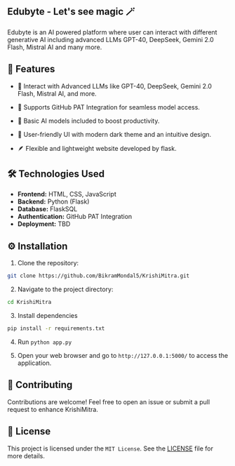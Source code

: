 ## Edubyte - Let's see magic 🪄

Edubyte is an AI powered platform where user can interact with different generative AI including advanced LLMs GPT-40, DeepSeek, Gemini 2.0 Flash, Mistral AI and many more. 

## 🌟 Features 
- 🧠 Interact with Advanced LLMs like GPT-40, DeepSeek, Gemini 2.0 Flash, Mistral AI, and more.

- 🔗 Supports GitHub PAT Integration for seamless model access.

- 🧩 Basic AI models included to boost productivity.

- 🚀 User-friendly UI with modern dark theme and an intuitive design.

- 🪶 Flexible and lightweight website developed by flask.

## 🛠️ Technologies Used
- **Frontend:** HTML, CSS, JavaScript
- **Backend:** Python (Flask)
- **Database:** FlaskSQL
- **Authentication:** GitHub PAT Integration 
- **Deployment:** TBD

## ⚙️ Installation

1. Clone the repository:
```bash
git clone https://github.com/BikramMondal5/KrishiMitra.git
```

2. Navigate to the project directory:
```bash
cd KrishiMitra
```

3. Install dependencies
```bash
pip install -r requirements.txt
```
   
4. Run `python app.py`

5. Open your web browser and go to `http://127.0.0.1:5000/` to access the application.


## 🤝 Contributing
Contributions are welcome! Feel free to open an issue or submit a pull request to enhance KrishiMitra.

## 📜 License
This project is licensed under the `MIT License`. See the [LICENSE](LICENSE) file for more details.
